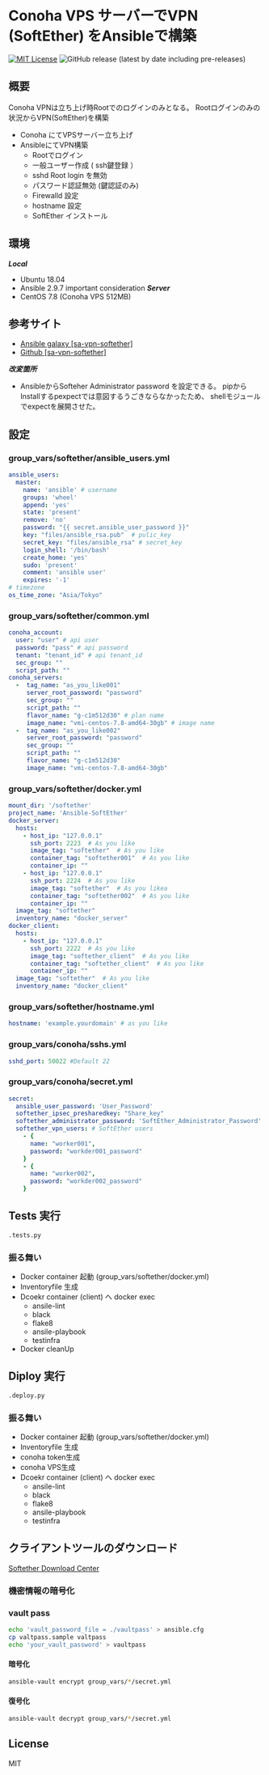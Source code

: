 # Conoha VPS サーバーでVPN (SoftEther) をAnsibleで構築

[![MIT License](http://img.shields.io/badge/license-MIT-blue.svg?style=flat)](LICENSE) ![GitHub release (latest by date including pre-releases)](https://img.shields.io/github/v/release/webdimension/ansible-softether-for-conoha?include_prereleases)

## 概要
Conoha VPNは立ち上げ時Rootでのログインのみとなる。
Rootログインのみの状況からVPN(SoftEther)を構築
- Conoha にてVPSサーバー立ち上げ
- AnsibleにてVPN構築
  - Rootでログイン
  - 一般ユーザー作成 ( ssh鍵登録 ）
  - sshd Root login を無効
  - パスワード認証無効  (鍵認証のみ)
  - Firewalld 設定
  - hostname 設定
  - SoftEther インストール

## 環境
***Local***
- Ubuntu 18.04
- Ansible 2.9.7
important consideration
***Server***
- CentOS 7.8 (Conoha VPS 512MB)

## 参考サイト
- <a href="https://galaxy.ansible.com/softasap/sa-vpn-softether" target="_blank">
  Ansible galaxy  [sa-vpn-softether]
  </a>
- <a href="https://github.com/softasap/sa-vpn-softether" target="_blank">
  Github [sa-vpn-softether]
  </a>

***改変箇所***
- AnsibleからSofteher Administrator password を設定できる。
  pipからInstallするpexpectでは意図するうごきならなかったため、
  shellモジュールでexpectを展開させた。

## 設定
### group_vars/softether/ansible_users.yml
``` yml
ansible_users:
  master:
    name: 'ansible' # username
    groups: 'wheel'
    append: 'yes'
    state: 'present'
    remove: 'no'
    password: "{{ secret.ansible_user_password }}"
    key: "files/ansible_rsa.pub"  # pulic_key 
    secret_key: "files/ansible_rsa" # secret_key
    login_shell: '/bin/bash'
    create_home: 'yes'
    sudo: 'present'
    comment: 'ansible user'
    expires: '-1'
# timezone
os_time_zone: "Asia/Tokyo"
```

### group_vars/softether/common.yml
``` yml
conoha_account:
  user: "user" # api user
  password: "pass" # api password
  tenant: "tenant_id" # api tenant_id
  sec_group: ""
  script_path: ""
conoha_servers:
  -  tag_name: "as_you_like001"
     server_root_password: "password"
     sec_group: ""
     script_path: ""
     flavor_name: "g-c1m512d30" # plan name
     image_name: "vmi-centos-7.8-amd64-30gb" # image name
  -  tag_name: "as_you_like002"
     server_root_password: "password"
     sec_group: ""
     script_path: ""
     flavor_name: "g-c1m512d30"
     image_name: "vmi-centos-7.8-amd64-30gb"
```
### group_vars/softether/docker.yml
```yml
mount_dir: '/softether'
project_name: 'Ansible-SoftEther'
docker_server:
  hosts:
    - host_ip: "127.0.0.1"
      ssh_port: 2223  # As you like
      image_tag: "softether"  # As you like
      container_tag: "softether001"  # As you like
      container_ip: ""
    - host_ip: "127.0.0.1"
      ssh_port: 2224  # As you like
      image_tag: "softether"  # As you likea
      container_tag: "softether002"  # As you like
      container_ip: ""
  image_tag: "softether"
  inventory_name: "docker_server"
docker_client:
  hosts:
    - host_ip: "127.0.0.1"
      ssh_port: 2222  # As you like
      image_tag: "softether_client"  # As you like
      container_tag: "softether_client"  # As you like
      container_ip: ""
  image_tag: "softether"  # As you like
  inventory_name: "docker_client" 
```
### group_vars/softether/hostname.yml
```yml
hostname: 'example.yourdomain' # as you like
```

### group_vars/conoha/sshs.yml
```yml
sshd_port: 50022 #Default 22
```

### group_vars/conoha/secret.yml
```yml
secret:
  ansible_user_password: 'User_Password'
  softether_ipsec_presharedkey: "Share_key"
  softether_administrator_password: 'SoftEther_Administrator_Password'
  softether_vpn_users: # SoftEther users
    - {
      name: "worker001",
      password: "workder001_password"
    }
    - {
      name: "worker002",
      password: "workder002_password"
    }
```

## Tests 実行
```bash
.tests.py
```
### 振る舞い
- Docker container 起動 (group_vars/softether/docker.yml)
- Inventoryfile 生成
- Dcoekr container (client) へ docker exec
  - ansile-lint
  - black
  - flake8
  - ansile-playbook
  - testinfra
- Docker cleanUp

## Diploy 実行
```bash
.deploy.py
```
### 振る舞い
- Docker container 起動 (group_vars/softether/docker.yml)
- Inventoryfile 生成
- conoha token生成
- conoha VPS生成
- Dcoekr container (client) へ docker exec
  - ansile-lint
  - black
  - flake8
  - ansile-playbook
  - testinfra

## クライアントツールのダウンロード

<a href="https://www.softether-download.com/en.aspx?product=softether" target="_blank">
Softether Download Center
</a>

### 機密情報の暗号化
### vault pass
```bash
echo 'vault_password_file = ./vaultpass' > ansible.cfg
cp valtpass.sample valtpass
echo 'your_vault_password' > vaultpass
```
#### 暗号化
```bash
ansible-vault encrypt group_vars/*/secret.yml 
```
#### 復号化
```bash
ansible-vault decrypt group_vars/*/secret.yml 
```

## License
MIT
